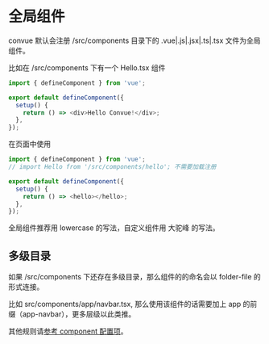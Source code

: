 # 全局组件

convue 默认会注册 /src/components 目录下的 .vue|.js|.jsx|.ts|.tsx 文件为全局组件。

比如在 /src/components 下有一个 Hello.tsx 组件

```js
import { defineComponent } from 'vue';

export default defineComponent({
  setup() {
    return () => <div>Hello Convue!</div>;
  },
});
```

在页面中使用

```js
import { defineComponent } from 'vue';
// import Hello from '/src/components/hello'; 不需要加载注册

export default defineComponent({
  setup() {
    return () => <hello></hello>;
  },
});
```

全局组件推荐用 lowercase 的写法，自定义组件用 大驼峰 的写法。

## 多级目录

如果 /src/components 下还存在多级目录，那么组件的的命名会以 folder-file 的形式连接。

比如 src/components/app/navbar.tsx, 那么使用该组件的话需要加上 app 的前缀（app-navbar），更多层级以此类推。

其他规则请[参考 component 配置项](/convue/zh/config/component)。
